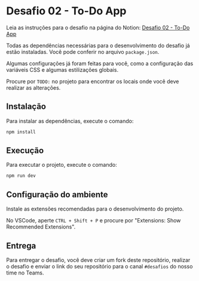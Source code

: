 # Desafio 02 - To-Do App

Leia as instruções para o desafio na página do Notion: [Desafio 02 - To-Do App](https://workshop-react.notion.site/Desafio-2-To-Do-App-eff5dc44aadb410a96f8a41efe2edb5a?pvs=4)

Todas as dependências necessárias para o desenvolvimento do desafio já estão instaladas. Você pode conferir no arquivo `package.json`.

Algumas configurações já foram feitas para você, como a configuração das variáveis CSS e algumas estilizações globais.

Procure por `TODO:` no projeto para encontrar os locais onde você deve realizar as alterações.

## Instalação

Para instalar as dependências, execute o comando:

```bash
npm install
```

## Execução

Para executar o projeto, execute o comando:

```bash
npm run dev
```

## Configuração do ambiente

Instale as extensões recomendadas para o desenvolvimento do projeto.

No VSCode, aperte `CTRL + Shift + P` e procure por "Extensions: Show Recommended Extensions".

## Entrega

Para entregar o desafio, você deve criar um fork deste repositório, realizar o desafio e enviar o link do seu repositório para o canal `#desafios` do nosso time no Teams.
